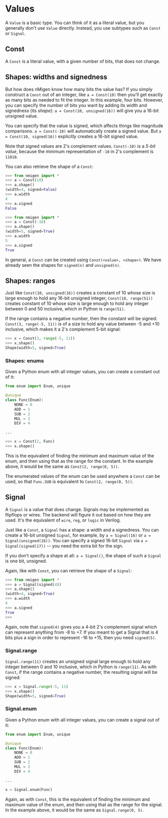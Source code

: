 # Values

A `Value` is a basic type. You can think of it as a literal value, but you generally don't use `Value` directly. Instead, you use subtypes such as `Const` or `Signal`.

## Const

A `Const` is a literal value, with a given number of bits, that does not change. 

## Shapes: widths and signedness

But how does nMigen know how many bits the value has? If you simply construct a `Const` out of an integer, like `a = Const(10)` then you'll get exactly as many bits as needed to fit the integer. In this example, four bits. However, you can specify the number of bits you want by adding its width and signedness (its *shape*): `a = Const(10, unsigned(16))` will give you a 16-bit unsigned value.

You can specify that the value is signed, which affects things like magnitude comparisons. `a = Const(-10)` will automatically create a signed value. But `a = Const(10, signed(16))` explicitly creates a 16-bit signed value.

Note that signed values are 2's complement values. `Const(-10)` is a _5-bit value_, because the minimum representation of `-10` in 2's complement is `11010`.

You can also retrieve the shape of a `Const`:

```python
>>> from nmigen import *
>>> a = Const(10)
>>> a.shape()
(width=4, signed=False)
>>> a.width
4
>>> a.signed
False
```

```python
>>> from nmigen import *
>>> a = Const(-10)
>>> a.shape()
(width=5, signed=True)
>>> a.width
5
>>> a.signed
True
```

In general, a `Const` can be created using `Const(<value>, <shape>)`. We have already seen the shapes for `signed(n)` and `unsigned(n)`.

## Shapes: ranges

Just like `Const(10, unsigned(16))` creates a constant of 10 whose size is large enough to hold any 16-bit unsigned integer, `Const(10, range(51))` creates constant of 10 whose size is large enough to hold any integer between 0 and 50 inclusive, which in Python is `range(51)`.

If the range contains a negative number, then the constant will be signed: `Const(3, range(-5, 11))` is of a size to hold any value between -5 and +10 inclusive, which makes it a 2's complement 5-bit signal:

```python
>>> x = Const(3, range(-5, 11))
>>> x.shape()
Shape(width=5, signed=True)
```

### Shapes: enums

Given a Python enum with all integer values, you can create a constant out of it:

```python
from enum import Enum, unique

@unique
class Func(Enum):
    NONE = 0
    ADD = 1
    SUB = 2
    MUL = 3
    DIV = 4

...

>>> x = Const(2, Func)
>>> x.shape()                                                                                                   Shape(width=3, signed=False)
```

This is the equivalent of finding the minimum and maximum value of the enum, and then using that as the range for the constant. In the example above, it would be the same as `Const(2, range(0, 5))`.

The enumerated values of the enum can be used anywhere a `Const` can be used, so that `Func.SUB` is equivalent to `Const(2, range(0, 5))`.

## Signal

A `Signal` is a value that does change. Signals may be implemented as flipflops or wires. The backend will figure it out based on how they are used. It's the equivalent of `wire`, `reg`, or `logic` in Verilog.

Just like a `Const`, a `Signal` has a shape: a width and a signedness. You can create a 16-bit unsigned `Signal`, for example, by `a = Signal(16)` or `a = Signal(unsigned(16))`. You can specify a signed 16-bit `Signal` via `a = Signal(signed(17))` -- you need the extra bit for the sign.

If you don't specify a shape at all: `a = Signal()`, the shape of such a `Signal` is one bit, unsigned.

Again, like with `Const`, you can retrieve the shape of a `Signal`:

```python
>>> from nmigen import *
>>> a = Signal(signed(4))
>>> a.shape()
(width=4, signed=True)
>>> a.width
4
>>> a.signed
True
>>>
```

Again, note that `signed(4)` gives you a 4-bit 2's complement signal which can represent anything from -8 to +7. If you meant to get a Signal that is 4 bits plus a sign in order to represent -16 to +15, then you need `signed(5)`.

### Signal.range

`Signal.range(11)` creates an unsigned signal large enough to hold any integer between 0 and 10 inclusive, which in Python is `range(11)`. As with `Const`, if the range contains a negative number, the resulting signal will be signed:

```python
>>> x = Signal.range(-5, 11)
>>> x.shape()
Shape(width=5, signed=True)
```

### Signal.enum

Given a Python enum with all integer values, you can create a signal out of it:

```python
from enum import Enum, unique

@unique
class Func(Enum):
    NONE = 0
    ADD = 1
    SUB = 2
    MUL = 3
    DIV = 4

...

x = Signal.enum(Func)
```

Again, as with `Const`, this is the equivalent of finding the minimum and maximum value of the enum, and then using that as the range for the signal. In the example above, it would be the same as `Signal.range(0, 5)`.

